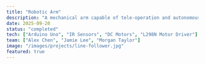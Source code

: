 ```yaml
---
title: "Robotic Arm"
description: "A mechanical arm capable of tele-operation and autonomous functions"
date: 2025-09-20
status: "completed"
tech: ["Arduino Uno", "IR Sensors", "DC Motors", "L298N Motor Driver"]
team: ["Alex Chen", "Jamie Lee", "Morgan Taylor"]
image: "/images/projects/line-follower.jpg"
featured: true
---
```


